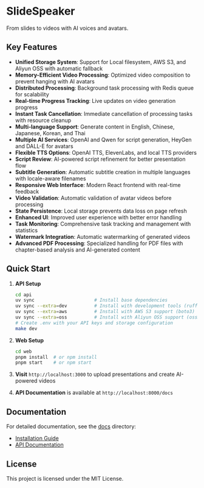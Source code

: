 # SlideSpeaker

From slides to videos with AI voices and avatars.

## Key Features

- **Unified Storage System**: Support for Local filesystem, AWS S3, and Aliyun OSS with automatic fallback
- **Memory-Efficient Video Processing**: Optimized video composition to prevent hanging with AI avatars
- **Distributed Processing**: Background task processing with Redis queue for scalability
- **Real-time Progress Tracking**: Live updates on video generation progress
- **Instant Task Cancellation**: Immediate cancellation of processing tasks with resource cleanup
- **Multi-language Support**: Generate content in English, Chinese, Japanese, Korean, and Thai
- **Multiple AI Services**: OpenAI and Qwen for script generation, HeyGen and DALL-E for avatars
- **Flexible TTS Options**: OpenAI TTS, ElevenLabs, and local TTS providers
- **Script Review**: AI-powered script refinement for better presentation flow
- **Subtitle Generation**: Automatic subtitle creation in multiple languages with locale-aware filenames
- **Responsive Web Interface**: Modern React frontend with real-time feedback
- **Video Validation**: Automatic validation of avatar videos before processing
- **State Persistence**: Local storage prevents data loss on page refresh
- **Enhanced UI**: Improved user experience with better error handling
- **Task Monitoring**: Comprehensive task tracking and management with statistics
- **Watermark Integration**: Automatic watermarking of generated videos
- **Advanced PDF Processing**: Specialized handling for PDF files with chapter-based analysis and AI-generated content

## Quick Start

1. **API Setup**
   ```bash
   cd api
   uv sync                      # Install base dependencies
   uv sync --extra=dev          # Install with development tools (ruff, mypy, pre-commit)
   uv sync --extra=aws          # Install with AWS S3 support (boto3)
   uv sync --extra=oss          # Install with Aliyun OSS support (oss2)
   # Create .env with your API keys and storage configuration
   make dev
   ```

2. **Web Setup**
   ```bash
   cd web
   pnpm install  # or npm install
   pnpm start    # or npm start
   ```

3. **Visit** `http://localhost:3000` to upload presentations and create AI-powered videos

4. **API Documentation** is available at `http://localhost:8000/docs`

## Documentation

For detailed documentation, see the [docs](docs/) directory:

- [Installation Guide](docs/installation.md)
- [API Documentation](docs/api.md)

## License

This project is licensed under the MIT License.